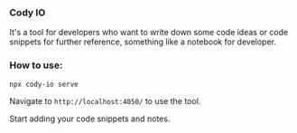 ### **Cody IO**
It's a tool for developers who want to write down some code ideas or code snippets for further reference, something like a notebook for developer.

### How to use:

`npx cody-io serve`

Navigate to `http://localhost:4050/` to use the tool.

Start adding your code snippets and notes.
